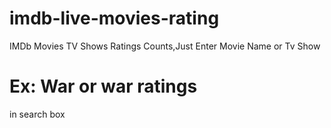 # imdb-live-movies-rating

IMDb Movies TV Shows Ratings Counts,Just Enter Movie Name or Tv Show 

# Ex: War or war ratings

in search box
